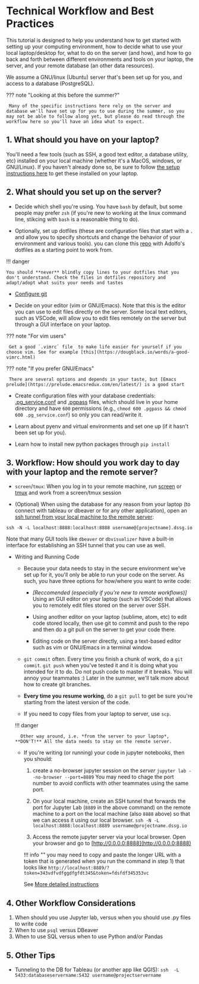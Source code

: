 # Technical Workflow and Best Practices


This tutorial is designed to help you understand how to get started with setting up your computing environment, how to decide what to use your local laptop/desktop for, what to do on the server (and how), and how to go back and forth between different environments and tools  on your laptop, the server, and your remote database (an other data resources).

We assume a GNU/linux (Ubuntu) server that's been set up for you, and access to a database (PostgreSQL).

??? note "Looking at this before the summer?"

     Many of the specific instructions here rely on the server and database we'll have set up for you to use during the summer, so you may not be able to follow along yet, but please do read through the workflow here so you'll have an idea what to expect.


## 1. What should you have on your laptop?

You'll need a few tools (such as SSH, a good text editor, a database utility, etc) installed on your local machine (whether it's a MacOS, windows, or GNU/Linux). If you haven't already done so, be sure to follow [the setup instructions here](../../setup/software-setup/) to get these installed on your laptop.

## 2. What should you set up on the server?

 * Decide which shell you're using. You have `bash` by default, but some people may prefer `zsh` (if you're new to working at the linux command line, stikcing with `bash` is a reasonable thing to do).

 * Optionally, set up dotfiles (these are configuration files that start with a `.` and allow you to specify shortcuts and change the behavior of your environment and various tools). you can clone this [repo](http://www.github.com/dssg/dotfiles) with Adolfo's dotfiles as a starting point to work from.

!!! danger

    You should **never** blindly copy lines to your dotfiles that you don't understand. Check the files in dotfiles repository and adapt/adopt what suits your needs and tastes

* [Configure git](../setup/git-and-github/basic_git_tutorial/01_BasicGit.md)

* Decide on your editor (vim or GNU/Emacs). Note that this is the editor you can use to edit files directly on the server. Some local text editors, such as VSCode, will allow you to edit files remotely on the server but through a GUI interface on your laptop.

??? note "For vim users"

     Get a good `.vimrc` file  to make life easier for yourself if you choose vim. See for example [this](https://dougblack.io/words/a-good-vimrc.html)

??? note "If you prefer GNU/Emacs"

     There are several options and depends in your taste, but [Emacs prelude](https://prelude.emacsredux.com/en/latest/) is a good start

* Create configuration files with your database credentials: [.pg_service.conf](https://github.com/dssg/hitchhikers-guide/blob/master/sources/curriculum/setup/software-setup/pgservice_conf.example) and [.pgpass](https://github.com/dssg/hitchhikers-guide/blob/master/sources/curriculum/setup/software-setup/pgpass.example) files, which should live in your home directory and have `600` permissions (e.g., `chmod 600 .pgpass && chmod 600 .pg_service.conf`) so only you can read/write it.

 * Learn about pyenv and virtual environments and set one up (if it hasn't been set up for you).

 * Learn how to install new python packages through `pip install`

## 3. Workflow: How should you work day to day with your laptop and the remote server?

* `screen`/`tmux`: When you log in to your remote machine, run [screen](https://www.digitalocean.com/community/tutorials/how-to-install-and-use-screen-on-an-ubuntu-cloud-server) or [tmux](https://hackernoon.com/a-gentle-introduction-to-tmux-8d784c404340) and work from a screen/tmux session

* (Optional) When using the database for any reason from your laptop (to connect with tableau or dbeaver or for any other application), open an [ssh tunnel from your local machine to the remote server](../setup/software-setup/setup_session_guide.md#reaching-the-database-server):

```
ssh -N -L localhost:8888:localhost:8888 username@[projectname].dssg.io
```

Note that many GUI tools like `dbeaver` or `dbvisualizer` have a built-in interface for establishing an SSH tunnel that you can use as well.

* Writing and Running Code

    - Because your data needs to stay in the secure environment we've set up for it, you'll only be able to run your code on the server. As such, you have three options for how/where you want to write code:

        - *[Reccomended (especially if you're new to remote workflows)]* Using an GUI editor on your laptop (such as VSCode) that allows you to remotely edit files stored on the server over SSH.

        - Using another editor on your laptop (sublime, atom, etc) to edit code stored locally, then use git to commit and push to the repo and then do a git pull on the server to get your code there.

        - Editing code on the server directly, using a text-based editor such as vim or GNU/Emacs in a terminal window.

    - `git commit` often. Every time you finish a chunk of work, do a `git commit`. `git push` when you've tested it and it is doing what you intended for it to do. Do not push code to master if it breaks. You will annoy your teammates :) Later in the summer, we'll talk more about how to create git branches.

    - **Every time you resume working**, do a `git pull` to get be sure you're starting from the latest version of the code.

    - If you need to copy files from your laptop to server, use `scp`.

    !!! danger

        Other way around, i.e. *from the server to your laptop*, **DON'T!** All the data needs to stay on the remote server.

    - If you're writing (or running) your code in jupyter notebooks, then you should:
        1. create a no-browser jupyter session on the *server* `jupyter lab --no-browser --port=8889` You may need to chage the port number to avoid conflicts with other teammates using the same port.

        2. On your local machine, create an SSH tunnel that forwards the port for Jupyter Lab (`8889` in the above command) on the remote machine to a port on the local machine (also `8888` above) so that we can access it using our local browser. `ssh -N -L localhost:8888:localhost:8889 username@projectname.dssg.io`

        3. Access the remote jupyter server via your local browser. Open your browser and go to [http://0.0.0.0:8888](http://0.0.0.0:8888)

        !!! info ""
            you may need to copy and paste the longer URL with a token that is generated when you run the command in step 1) that looks like `http://localhost:8889/?token=343vdfvdfggdfgfdt345&token=fdsfdf345353vc`

        See [More detailed instructions](https://hsaghir.github.io/data_science/jupyter-notebook-on-a-remote-machine-linux/)

## 4. Other Workflow Considerations

1. When should you use Jupyter lab, versus when you should use .py files to write code
2. When to use `psql` versus DBeaver
3. When to use SQL versus when to use Python and/or Pandas

## 5. Other Tips
* Tunneling to the DB for Tableau (or another app like QGIS): `ssh  -L 5433:databaseservername:5432 username@projectservername`
